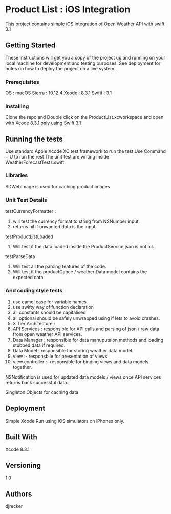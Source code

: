 # Product List : iOS Integration

This project contains simple iOS integration of Open Weather API with swift 3.1

## Getting Started

These instructions will get you a copy of the project up and running on your local machine for development and testing purposes. See deployment for notes on how to deploy the project on a live system.

### Prerequisites

OS : macOS Sierra : 10.12.4 
Xcode : 8.3.1 
Swfit : 3.1 


### Installing

Clone the repo and 
Double click on the ProductList.xcworkspace and open with Xcode 8.3.1 only using Swift 3.1 

## Running the tests

Use standard Apple Xcode XC test framework to run the test 
Use Command + U to run the rest 
The unit test are writing inside WeatherForecastTests.swift

### Libraries 

SDWebImage is used for caching product images

### Unit Test Details

testCurrencyFormatter : 
1. will test the currency format to string from NSNumber input.
2. returns nil if unwanted data is the input. 

testProductListLoaded
1. Will test if the data loaded inside the ProductService.json is not nil. 

testParseData
1. Will test all the parsing features of the code. 
2. Will test if the productCahce / weather Data model contains the expected data. 

### And coding style tests

1. use camel case for variable names 
2. use swifty way of function declaration 
3. all constants should be capitalised 
4. all optional should be safely unwrapped using if lets to avoid crashes. 
5. 3 Tier Architecture : 
1. API Services : responsible for API calls and parsing of json / raw data from open weather API services. 
2. Data Manager : responsible for data manuputaion methods and loading stubbed data if required. 
3. Data Model : responsible for storing weather data model. 
4. view :- responsbile for presentation of views
5. view controller :- responsible for binding views and data models together.  

NSNotification is used for updated data models / views once API services returns back successful data.  

Singleton Objects for caching data 

## Deployment

Simple Xcode Run using iOS simulators on iPhones only. 

## Built With
Xcode 8.3.1 

## Versioning
1.0 

## Authors

djrecker

